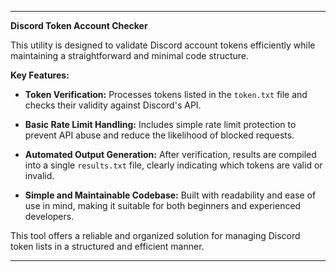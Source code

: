 
---
**Discord Token Account Checker**

This utility is designed to validate Discord account tokens efficiently while maintaining a straightforward and minimal code structure.

**Key Features:**

* **Token Verification:**
  Processes tokens listed in the `token.txt` file and checks their validity against Discord's API.

* **Basic Rate Limit Handling:**
  Includes simple rate limit protection to prevent API abuse and reduce the likelihood of blocked requests.

* **Automated Output Generation:**
  After verification, results are compiled into a single `results.txt` file, clearly indicating which tokens are valid or invalid.

* **Simple and Maintainable Codebase:**
  Built with readability and ease of use in mind, making it suitable for both beginners and experienced developers.

This tool offers a reliable and organized solution for managing Discord token lists in a structured and efficient manner.

---
